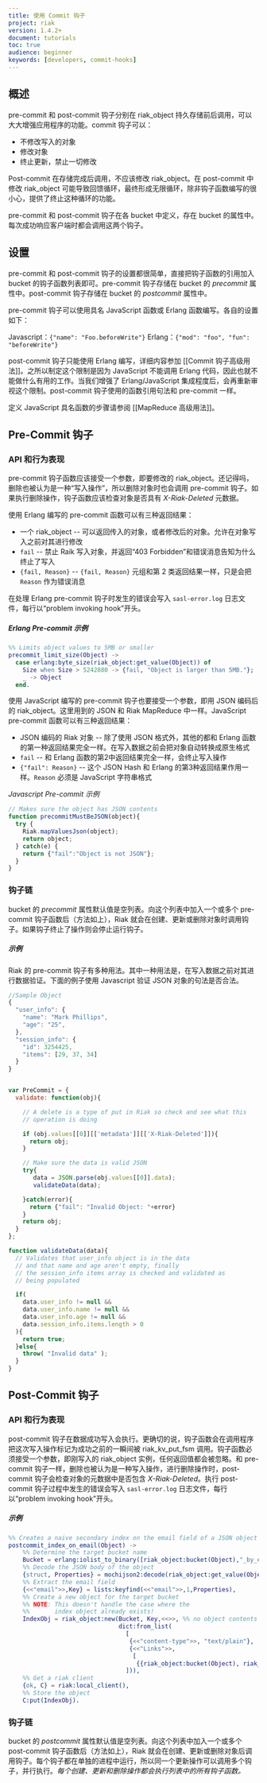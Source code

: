 ```yaml
---
title: 使用 Commit 钩子
project: riak
version: 1.4.2+
document: tutorials
toc: true
audience: beginner
keywords: [developers, commit-hooks]
---
```


## 概述

pre-commit 和 post-commit 钩子分别在 riak_object 持久存储前后调用，可以大大增强应用程序的功能。commit 钩子可以：

- 不修改写入的对象
- 修改对象
- 终止更新，禁止一切修改

Post-commit 在存储完成后调用，不应该修改 riak_object。在 post-commit 中修改 riak_object 可能导致回馈循环，最终形成无限循环，除非钩子函数编写的很小心，提供了终止这种循环的功能。

pre-commit 和 post-commit 钩子在各 bucket 中定义，存在 bucket 的属性中。每次成功响应客户端时都会调用这两个钩子。

## 设置

pre-commit 和 post-commit 钩子的设置都很简单，直接把钩子函数的引用加入 bucket 的钩子函数列表即可。pre-commit 钩子存储在 bucket 的  *precommit* 属性中。post-commit 钩子存储在 bucket 的 *postcommit* 属性中。

pre-commit 钩子可以使用具名 JavaScript 函数或 Erlang 函数编写。各自的设置如下：

Javascript：`{"name": "Foo.beforeWrite"}`
Erlang：`{"mod": "foo", "fun": "beforeWrite"}`

post-commit 钩子只能使用 Erlang 编写，详细内容参加 [[Commit 钩子高级用法]]。之所以制定这个限制是因为 JavaScript 不能调用 Erlang 代码，因此也就不能做什么有用的工作。当我们增强了 Erlang/JavaScript 集成程度后，会再重新审视这个限制。post-commit 钩子使用的函数引用句法和 pre-commit 一样。

定义 JavaScript 具名函数的步骤请参阅 [[MapReduce 高级用法]]。

<a id="Pre-Commit-Hooks"></a>
## Pre-Commit 钩子

### API 和行为表现

pre-commit 钩子函数应该接受一个参数，即要修改的 riak_object。还记得吗，删除也被认为是一种“写入操作”，所以删除对象时也会调用 pre-commit 钩子。如果执行删除操作，钩子函数应该检查对象是否具有 *X-Riak-Deleted* 元数据。

使用 Erlang 编写的 pre-commit 函数可以有三种返回结果：

- 一个 riak_object -- 可以返回传入的对象，或者修改后的对象。允许在对象写入之前对其进行修改
- `fail` -- 禁止 Raik 写入对象，并返回“403 Forbidden”和错误消息告知为什么终止了写入
- `{fail, Reason}` -- `{fail, Reason}` 元组和第 2 类返回结果一样，只是会把 `Reason` 作为错误消息

在处理 Erlang pre-commit 钩子时发生的错误会写入 `sasl-error.log` 日志文件，每行以“problem invoking hook”开头。

##### Erlang Pre-commit 示例

```erlang
%% Limits object values to 5MB or smaller
precommit_limit_size(Object) ->
  case erlang:byte_size(riak_object:get_value(Object)) of
    Size when Size > 5242880 -> {fail, "Object is larger than 5MB."};
    _ -> Object
  end.
```

使用 JavaScript 编写的 pre-commit 钩子也要接受一个参数，即用 JSON 编码后的 riak_object。这里用到的 JSON 和 Riak MapReduce 中一样。JavaScript pre-commit 函数可以有三种返回结果：

- JSON 编码的 Riak 对象 -- 除了使用 JSON 格式外，其他的都和 Erlang 函数的第一种返回结果完全一样。在写入数据之前会把对象自动转换成原生格式
- `fail` -- 和 Erlang 函数的第2中返回结果完全一样，会终止写入操作
- `{"fail": Reason}`  -- 这个 JSON Hash 和 Erlang 的第3种返回结果作用一样。`Reason` 必须是 JavaScript 字符串格式

*Javascript Pre-commit 示例*

```javascript
// Makes sure the object has JSON contents
function precommitMustBeJSON(object){
  try {
    Riak.mapValuesJson(object);
    return object;
  } catch(e) {
    return {"fail":"Object is not JSON"};
  }
}
```

### 钩子链

bucket 的 *precommit* 属性默认值是空列表。向这个列表中加入一个或多个 pre-commit 钩子函数后（方法如上），Riak 就会在创建、更新或删除对象时调用钩子。如果钩子终止了操作则会停止运行钩子。

##### 示例

Riak 的 pre-commit 钩子有多种用法。其中一种用法是，在写入数据之前对其进行数据验证。下面的例子使用 Javascript 验证 JSON 对象的句法是否合法。

```javascript
//Sample Object
{
  "user_info": {
    "name": "Mark Phillips",
    "age": "25",
  },
  "session_info": {
    "id": 3254425,
    "items": [29, 37, 34]
  }
}


var PreCommit = {
  validate: function(obj){

    // A delete is a type of put in Riak so check and see what this
    // operation is doing

    if (obj.values[[0]][['metadata']][['X-Riak-Deleted']]){
      return obj;
    }

    // Make sure the data is valid JSON
    try{
       data = JSON.parse(obj.values[[0]].data);
       validateData(data);

    }catch(error){
      return {"fail": "Invalid Object: "+error}
    }
    return obj;
  }
};

function validateData(data){
  // Validates that user_info object is in the data
  // and that name and age aren't empty, finally
  // the session_info items array is checked and validated as
  // being populated

  if(
    data.user_info != null &&
    data.user_info.name != null &&
    data.user_info.age != null &&
    data.session_info.items.length > 0
  ){
    return true;
  }else{
    throw( "Invalid data" );
  }
}
```

<a id="Post-Commit-Hooks"></a>
## Post-Commit 钩子

### API 和行为表现

post-commit 钩子在数据成功写入会执行。更确切的说，钩子函数会在调用程序把这次写入操作标记为成功之前的一瞬间被 riak_kv_put_fsm 调用。钩子函数必须接受一个参数，即刚写入的 riak_object 实例，任何返回值都会被忽略。和 pre-commit 钩子一样，删除也被认为是一种写入操作，进行删除操作时，post-commit 钩子会检查对象的元数据中是否包含 *X-Riak-Deleted*。执行 post-commit 钩子过程中发生的错误会写入 `sasl-error.log` 日志文件，每行以“problem invoking hook”开头。

##### 示例

```erlang
%% Creates a naive secondary index on the email field of a JSON object
postcommit_index_on_email(Object) ->
    %% Determine the target bucket name
    Bucket = erlang:iolist_to_binary([riak_object:bucket(Object),"_by_email"]),
    %% Decode the JSON body of the object
    {struct, Properties} = mochijson2:decode(riak_object:get_value(Object)),
    %% Extract the email field
    {<<"email">>,Key} = lists:keyfind(<<"email">>,1,Properties),
    %% Create a new object for the target bucket
    %% NOTE: This doesn't handle the case where the
    %%       index object already exists!
    IndexObj = riak_object:new(Bucket, Key,<<>>, %% no object contents
                               dict:from_list(
                                 [
                                  {<<"content-type">>, "text/plain"},
                                  {<<"Links">>,
                                   [
                                    {{riak_object:bucket(Object), riak_object:key(Object)},<<"indexed">>}]}
                                 ])),
    %% Get a riak client
    {ok, C} = riak:local_client(),
    %% Store the object
    C:put(IndexObj).
```

### 钩子链

bucket 的 *postcommit* 属性默认值是空列表。向这个列表中加入一个或多个 post-commit 钩子函数后（方法如上），Riak 就会在创建、更新或删除对象后调用钩子。每个钩子都在单独的进程中运行，所以同一个更新操作可以调用多个钩子，并行执行。_每个创建、更新和删除操作都会执行列表中的所有钩子函数。_
